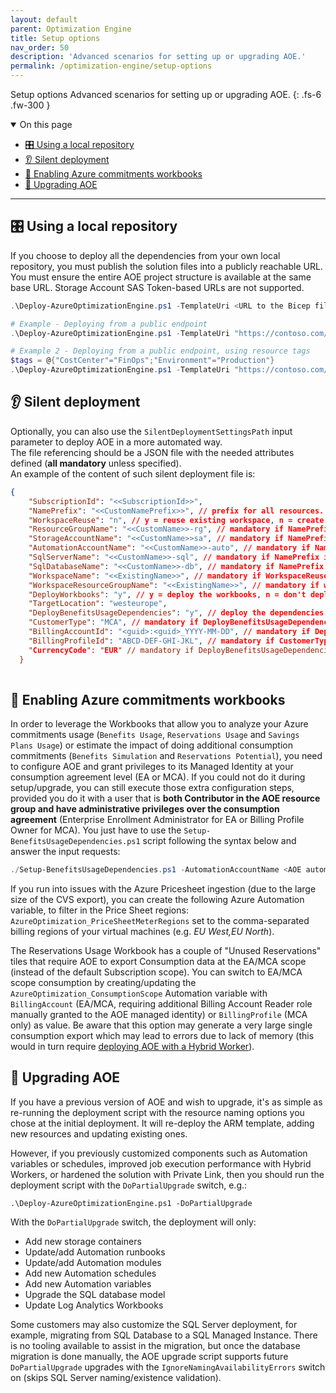 ```yaml
---
layout: default
parent: Optimization Engine
title: Setup options
nav_order: 50
description: 'Advanced scenarios for setting up or upgrading AOE.'
permalink: /optimization-engine/setup-options
---
```


<span class="fs-9 d-block mb-4">Setup options</span>
Advanced scenarios for setting up or upgrading AOE.
{: .fs-6 .fw-300 }

<details open markdown="1">
   <summary class="fs-2 text-uppercase">On this page</summary>

- [🎛️ Using a local repository](#-using-a-local-repository)
- [👂 Silent deployment](#-silent-deployment)
- [🤝 Enabling Azure commitments workbooks](#-enabling-azure-commitments-workbooks)
- [🔼 Upgrading AOE](#-upgrading-aoe)

</details>

---

## 🎛️ Using a local repository

If you choose to deploy all the dependencies from your own local repository, you must publish the solution files into a publicly reachable URL. You must ensure the entire AOE project structure is available at the same base URL. Storage Account SAS Token-based URLs are not supported.

```powershell
.\Deploy-AzureOptimizationEngine.ps1 -TemplateUri <URL to the Bicep file (e.g., https://contoso.com/azuredeploy.bicep)> [-AzureEnvironment <AzureUSGovernment|AzureGermanCloud|AzureCloud>]

# Example - Deploying from a public endpoint
.\Deploy-AzureOptimizationEngine.ps1 -TemplateUri "https://contoso.com/azuredeploy.bicep"

# Example 2 - Deploying from a public endpoint, using resource tags
$tags = @{"CostCenter"="FinOps";"Environment"="Production"}
.\Deploy-AzureOptimizationEngine.ps1 -TemplateUri "https://contoso.com/azuredeploy.bicep" -ResourceTags $tags
```

## 👂 Silent deployment

Optionally, you can also use the `SilentDeploymentSettingsPath` input parameter to deploy AOE in a more automated way.  
The file referencing should be a JSON file with the needed attributes defined (**all mandatory** unless specified).  
An example of the content of such silent deployment file is:

```json
{
    "SubscriptionId": "<<SubscriptionId>>",
    "NamePrefix": "<<CustomNamePrefix>>", // prefix for all resources. Fill in 'EmptyNamePrefix' to specify the resource names
    "WorkspaceReuse": "n", // y = reuse existing workspace, n = create new workspace
    "ResourceGroupName": "<<CustomName>>-rg", // mandatory if NamePrefix is set to 'EmptyNamePrefix'
    "StorageAccountName": "<<CustomName>>sa", // mandatory if NamePrefix is set to 'EmptyNamePrefix'
    "AutomationAccountName": "<<CustomName>>-auto", // mandatory if NamePrefix is set to 'EmptyNamePrefix'
    "SqlServerName": "<<CustomName>>-sql", // mandatory if NamePrefix is set to 'EmptyNamePrefix'
    "SqlDatabaseName": "<<CustomName>>-db", // mandatory if NamePrefix is set to 'EmptyNamePrefix'
    "WorkspaceName": "<<ExistingName>>", // mandatory if WorkspaceReuse is set to 'n'
    "WorkspaceResourceGroupName": "<<ExistingName>>", // mandatory if workspaceReuse is set to 'n'
    "DeployWorkbooks": "y", // y = deploy the workbooks, n = don't deploy the workbooks
    "TargetLocation": "westeurope",
    "DeployBenefitsUsageDependencies": "y", // deploy the dependencies for the Azure commitments workbooks (EA/MCA customers only + agreement administrator role required)
    "CustomerType": "MCA", // mandatory if DeployBenefitsUsageDependencies is set to 'y', MCA/EA
    "BillingAccountId": "<guid>:<guid>_YYYY-MM-DD", // mandatory if DeployBenefitsUsageDependencies is set to 'y', MCA or EA Billing Account ID
    "BillingProfileId": "ABCD-DEF-GHI-JKL", // mandatory if CustomerType is set to 'MCA"
    "CurrencyCode": "EUR" // mandatory if DeployBenefitsUsageDependencies is set to 'y'
  }
  
```

## 🤝 Enabling Azure commitments workbooks

In order to leverage the Workbooks that allow you to analyze your Azure commitments usage (`Benefits Usage`, `Reservations Usage` and `Savings Plans Usage`) or estimate the impact of doing additional consumption commitments (`Benefits Simulation` and `Reservations Potential`), you need to configure AOE and grant privileges to its Managed Identity at your consumption agreement level (EA or MCA). If you could not do it during setup/upgrade, you can still execute those extra configuration steps, provided you do it with a user that is **both Contributor in the AOE resource group and have administrative privileges over the consumption agreement** (Enterprise Enrollment Administrator for EA or Billing Profile Owner for MCA). You just have to use the `Setup-BenefitsUsageDependencies.ps1` script following the syntax below and answer the input requests:

```powershell
./Setup-BenefitsUsageDependencies.ps1 -AutomationAccountName <AOE automation account> -ResourceGroupName <AOE resource group> [-AzureEnvironment <AzureUSGovernment|AzureGermanCloud|AzureCloud>]
```

If you run into issues with the Azure Pricesheet ingestion (due to the large size of the CVS export), you can create the following Azure Automation variable, to filter in the Price Sheet regions: `AzureOptimization_PriceSheetMeterRegions` set to the comma-separated billing regions of your virtual machines (e.g. *EU West,EU North*).

The Reservations Usage Workbook has a couple of "Unused Reservations" tiles that require AOE to export Consumption data at the EA/MCA scope (instead of the default Subscription scope). You can switch to EA/MCA scope consumption by creating/updating the `AzureOptimization_ConsumptionScope` Automation variable with `BillingAccount` (EA/MCA, requiring additional Billing Account Reader role manually granted to the AOE managed identity) or `BillingProfile` (MCA only) as value. Be aware that this option may generate a very large single consumption export which may lead to errors due to lack of memory (this would in turn require [deploying AOE with a Hybrid Worker](./customize.md#-scale-aoe-runbooks-with-hybrid-worker)).

## 🔼 Upgrading AOE

If you have a previous version of AOE and wish to upgrade, it's as simple as re-running the deployment script with the resource naming options you chose at the initial deployment. It will re-deploy the ARM template, adding new resources and updating existing ones.

However, if you previously customized components such as Automation variables or schedules, improved job execution performance with Hybrid Workers, or hardened the solution with Private Link, then you should run the deployment script with the `DoPartialUpgrade` switch, e.g.:

`.\Deploy-AzureOptimizationEngine.ps1 -DoPartialUpgrade`

With the `DoPartialUpgrade` switch, the deployment will only:

* Add new storage containers
* Update/add Automation runbooks
* Update/add Automation modules
* Add new Automation schedules
* Add new Automation variables
* Upgrade the SQL database model
* Update Log Analytics Workbooks

Some customers may also customize the SQL Server deployment, for example, migrating from SQL Database to a SQL Managed Instance. There is no tooling available to assist in the migration, but once the database migration is done manually, the AOE upgrade script supports future `DoPartialUpgrade` upgrades with the `IgnoreNamingAvailabilityErrors` switch on (skips SQL Server naming/existence validation).
